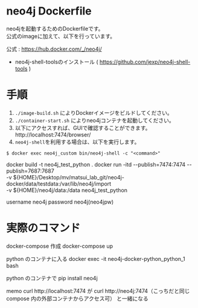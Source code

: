 neo4j Dockerfile
====

neo4jを起動するためのDockerfileです。  
公式のimageに加えて、以下を行っています。  

公式 : https://hub.docker.com/_/neo4j/

* neo4j-shell-toolsのインストール ( https://github.com/jexp/neo4j-shell-tools )

# 手順

1. `./image-build.sh` によりDockerイメージをビルドしてください。  
1. `./container-start.sh` によりneo4jコンテナを起動してください。
1. 以下にアクセスすれば、GUIで確認することができます。  
http://localhost:7474/browser/  
1. `neo4j-shell`を利用する場合は、以下を実行します。

```
$ docker exec neo4j_custom bin/neo4j-shell -c "<command>"
```

docker build -t neo4j_test_python .
docker run -itd --publish=7474:7474 --publish=7687:7687 \
 -v ${HOME}/Desktop/mv/matsui_lab_git/neo4j-docker/data/testdata:/var/lib/neo4j/import\
 -v ${HOME}/neo4j/data:/data neo4j_test_python

username neo4j
password neo4j(neo4jpw)

# 実際のコマンド

docker-compose 作成
docker-compose up

python のコンテナに入る
docker exec -it neo4j-docker-python_python_1 bash

python のコンテナで
pip install neo4j

memo
curl http://localhost:7474
が
curl http://neo4j:7474（こっちだと同じ compose 内の外部コンテナからアクセス可）
と一緒になる
